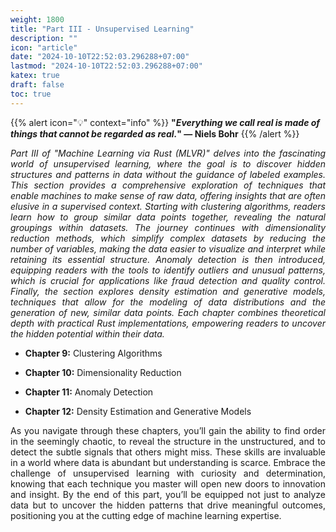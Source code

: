 ```yaml
---
weight: 1800
title: "Part III - Unsupervised Learning"
description: ""
icon: "article"
date: "2024-10-10T22:52:03.296288+07:00"
lastmod: "2024-10-10T22:52:03.296288+07:00"
katex: true
draft: false
toc: true
---
```

{{% alert icon="💡" context="info" %}}
<strong>"<em>Everything we call real is made of things that cannot be regarded as real.</em>" — Niels Bohr</strong>
{{% /alert %}}

<p style="text-align: justify;">
<em>Part III of "Machine Learning via Rust (MLVR)" delves into the fascinating world of unsupervised learning, where the goal is to discover hidden structures and patterns in data without the guidance of labeled examples. This section provides a comprehensive exploration of techniques that enable machines to make sense of raw data, offering insights that are often elusive in a supervised context. Starting with clustering algorithms, readers learn how to group similar data points together, revealing the natural groupings within datasets. The journey continues with dimensionality reduction methods, which simplify complex datasets by reducing the number of variables, making the data easier to visualize and interpret while retaining its essential structure. Anomaly detection is then introduced, equipping readers with the tools to identify outliers and unusual patterns, which is crucial for applications like fraud detection and quality control. Finally, the section explores density estimation and generative models, techniques that allow for the modeling of data distributions and the generation of new, similar data points. Each chapter combines theoretical depth with practical Rust implementations, empowering readers to uncover the hidden potential within their data.</em>
</p>

- <p style="text-align: justify;"><strong>Chapter 9:</strong> Clustering Algorithms</p>
- <p style="text-align: justify;"><strong>Chapter 10:</strong> Dimensionality Reduction</p>
- <p style="text-align: justify;"><strong>Chapter 11:</strong> Anomaly Detection</p>
- <p style="text-align: justify;"><strong>Chapter 12:</strong> Density Estimation and Generative Models</p>
<p style="text-align: justify;">
As you navigate through these chapters, you’ll gain the ability to find order in the seemingly chaotic, to reveal the structure in the unstructured, and to detect the subtle signals that others might miss. These skills are invaluable in a world where data is abundant but understanding is scarce. Embrace the challenge of unsupervised learning with curiosity and determination, knowing that each technique you master will open new doors to innovation and insight. By the end of this part, you’ll be equipped not just to analyze data but to uncover the hidden patterns that drive meaningful outcomes, positioning you at the cutting edge of machine learning expertise.
</p>
